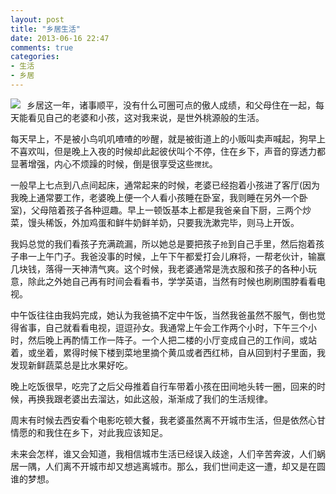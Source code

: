 ```yaml
---
layout: post
title: "乡居生活"
date: 2013-06-16 22:47
comments: true
categories:
- 生活
- 乡居 
---
```

<div style="float:left;margin-right:10px;"><img src="http://farm4.staticflickr.com/3797/9058792410_49bd959faa_n.jpg" /></div>

乡居这一年，诸事顺平，没有什么可圈可点的傲人成绩，和父母住在一起，每天能看见自己的老婆和小孩，这对我来说，是世外桃源般的生活。

每天早上，不是被小鸟叽叽喳喳的吵醒，就是被街道上的小贩叫卖声喊起，狗早上不喜欢叫，但是晚上入夜的时候却此起彼伏叫个不停，住在乡下，声音的穿透力都显著增强，内心不烦躁的时候，倒是很享受这些`搅扰`。

一般早上七点到八点间起床，通常起来的时候，老婆已经抱着小孩进了客厅(因为我晚上通常要工作，老婆晚上便一个人看小孩睡在卧室，我则睡在另外一个卧室)，父母陪着孩子各种逗趣。早上一顿饭基本上都是我爸亲自下厨，三两个炒菜，馒头稀饭，外加鸡蛋和鲜牛奶鲜羊奶，只要我洗漱完毕，则马上开饭。

我妈总觉的我们看孩子充满疏漏，所以她总是要把孩子`抢`到自己手里，然后抱着孩子串一上午门子。我爸没事的时候，上午下午都爱打会儿麻将，一帮老伙计，输赢几块钱，落得一天神清气爽。这个时候，我老婆通常是洗衣服和孩子的各种小玩意，除此之外她自己再有时间会看看书，学学英语，当然有时候也刷刷围脖看看电视。

中午饭往往由我妈完成，她认为我爸搞不定中午饭，当然我爸虽然不服气，倒也觉得省事，自己就看看电视，逗逗孙女。我通常上午会工作两个小时，下午三个小时，然后晚上再酌情工作一阵子。一个人把二楼的小厅变成自己的工作间，或站着，或坐着，累得时候下楼到菜地里摘个黄瓜或者西红柿，自从回到村子里面，我发现新鲜蔬菜总是比水果好吃。

晚上吃饭很早，吃完了之后父母推着自行车带着小孩在田间地头转一圈，回来的时候，再换我跟老婆出去溜达，如此这般，渐渐成了我们的生活规律。

周末有时候去西安看个电影吃顿大餐，我老婆虽然离不开城市生活，但是依然心甘情愿的和我住在乡下，对此我应该知足。

未来会怎样，谁又会知道，我相信城市生活已经误入歧途，人们辛苦奔波，人们蜗居一隅，人们离不开城市却又想逃离城市。那么，我们世间走这一遭，却又是在圆谁的梦想。